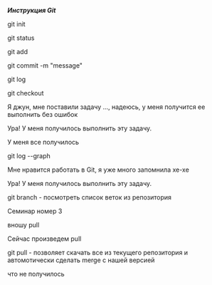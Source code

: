 ***Инструкция Git***

git init

git status

git add

git commit -m "message"

git log

git checkout

Я джун, мне поставили задачу ..., надеюсь, у меня получится ее выполнить без ошибок

Ура! У меня получилось выполнить эту задачу.

У меня все получилось

git log --graph

Мне нравится работать в Git, я уже много запомнила хе-хе

Ура! У меня получилось выполнить эту задачу.

git branch - посмотреть список веток из репозитория

Семинар номер 3

вношу pull

Сейчас произведем pull

git pull - позволяет скачать все из текущего репозитория и автомотически сделать merge с нашей версией

что не получилось